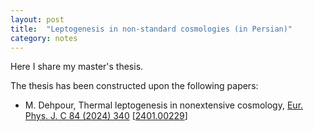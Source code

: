```yaml
---
layout: post
title:  "Leptogenesis in non-standard cosmologies (in Persian)"
category: notes
---
```

Here I share my master's thesis.

The thesis has been constructed upon the following papers:
+ M. Dehpour, Thermal leptogenesis in nonextensive cosmology, [Eur. Phys. J. C 84 (2024) 340][nonextensive] [[2401.00229][nonextensive-arxiv]]

[nonextensive]: https://doi.org/10.1140/epjc/s10052-024-12697-7
[nonextensive-arxiv]: https://arxiv.org/abs/2401.00229
